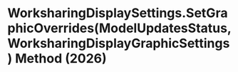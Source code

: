 # WorksharingDisplaySettings.SetGraphicOverrides(ModelUpdatesStatus, WorksharingDisplayGraphicSettings) Method (2026)

﻿